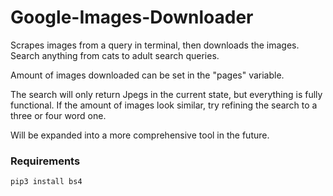 # Google-Images-Downloader

Scrapes images from a query in terminal, then downloads the images. Search anything from cats to adult search queries.

Amount of images downloaded can be set in the "pages" variable. 

The search will only return Jpegs in the current state, but everything is fully functional. If the amount of images look similar, try refining the search to a three or four word one.

Will be expanded into a more comprehensive tool in the future.

### Requirements ###

```pip3 install bs4```
